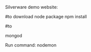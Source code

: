 Silverware demo website:

#to download node package
npm install 

#to 

mongod

Run command: nodemon